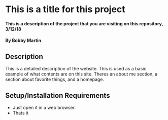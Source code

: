 # This is a title for this project

#### This is a description of the project that you are visiting on this repository, 3/12/18

#### By Bobby Martin

## Description

This is a detailed description of the website. This is used as a basic example of what contents are on this site. Theres an about me section, a section about favorite things, and a homepage.

## Setup/Installation Requirements

* Just open it in a web browser.
* Thats it

